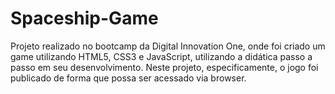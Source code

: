 #  Spaceship-Game
 Projeto realizado no bootcamp da Digital Innovation One, onde foi criado um game utilizando HTML5, CSS3 e JavaScript, utilizando a didática passo a passo em seu desenvolvimento. Neste projeto, especificamente, o jogo foi publicado de forma que possa ser acessado via browser.
